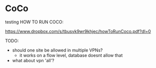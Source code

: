 # CoCo
testing
HOW TO RUN COCO:

https://www.dropbox.com/s/tbusvk9wr9khjec/howToRunCoco.pdf?dl=0

TODO:

- should one site be allowed in multiple VPNs?
  - it works on a flow level, database doesnt allow that
- what about vpn 'all'?
